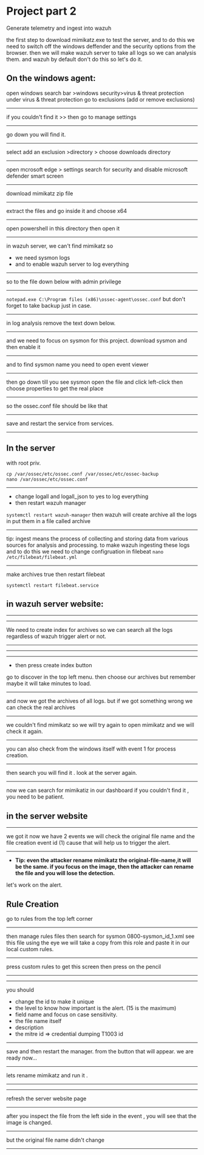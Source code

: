 # Project part 2
Generate telemetry and ingest into wazuh

the first step to download mimikatz.exe to test the server, and to do this we need to switch off the windows deffender and the security options from the browser.
then we will make wazuh server to take all logs so we can analysis them. and wazuh by default don't do this so let's do it.
## On the windows agent:
open windows search bar >windows security>virus & threat protection
under virus & threat protection go to exclusions (add or remove exclusions) 
***
if you couldn't find it >> then go to manage settings
***
go down you will find it.
***
select add an exclusion >directory > choose downloads directory 
***
open mcrosoft edge > settings search for security and disable microsoft defender smart screen
***
download mimikatz zip file
***
extract the files and go inside it and choose x64
***
open powershell in this directory then open it
***
in wazuh server, we can't find mimikatz so
- we need sysmon logs 
- and to enable wazuh server to log everything
***
so to the file down below with admin privilege
***
`notepad.exe C:\Program files (x86)\ossec-agent\ossec.conf`
but don't forget to take backup just in case.
***
in log analysis remove the text down below.
***
and we need to focus on sysmon for this project.
download sysmon and then enable it
***
and to find sysmon name you need to open event viewer
***
then go down till you see sysmon open the file and click left-click then choose properties to get the real place

***
so the ossec.conf file should be like that 
***
save and restart the service from services.

---

## In the server
with root priv.
```
cp /var/ossec/etc/ossec.conf /var/ossec/etc/ossec-backup
nano /var/ossec/etc/ossec.conf
```
***
- change logall and logall_json to yes to log everything
- then restart wazuh manager

`systemctl restart wazuh-manager`
then wazuh will create archive all the logs in put them in a file called archive
***
tip: ingest means the process of collecting and storing data from various sources for analysis and processing.
to make wazuh ingesting these logs and to do this we need to change configruation in filebeat
`nano /etc/filebeat/filebeat.yml`
***
make archives true then restart filebeat

`systemctl restart filebeat.service`
## in wazuh server website:
***
***
We need to create index for archives so we can search all the logs regardless of wazuh trigger alert or not.
***
***
***
- then press create index button

go to discover in the top left menu.
then choose our archives but remember maybe it will take minutes to load.
***
and now we got the archives of all logs.
but if we got something wrong we can check the real archives
***
we couldn't find mimikatz so we will try again to open mimikatz and we will check it again.
***
you can also check from the windows itself with event 1 for process creation.
***
then search you will find it .
look at the server again.
***
now we can search for mimikatiz in our dashboard if you couldn't find it , you need to be patient. 
## in the server website
***
we got it now we have 2 events we will check the original file name and the file creation event id (1) cause that will help us to trigger the alert.
***
- **Tip: even the attacker rename mimikatz the original-file-name,it will be the same. if you focus on the image, then the attacker can rename the file and you will lose the detection.**

let's work on the alert.
## Rule Creation
go to rules from the top left corner
***
then manage rules files then search for sysmon
0800-sysmon_id_1.xml
see this file using the eye
we will take a copy from this role and paste it in our local custom rules.
***
press custom rules to get this screen then press on the pencil 
***
***
you should 
- change the id to make it unique
- the level to know how important is the alert. (15 is the maximum)
- field name and focus on case sensitivity.
- the file name itself
- description
- the mitre id => credential dumping T1003 id
***
save and then restart the manager. from the button that will appear.
we are ready now…
***

lets rename mimikatz and run it .
***
***
refresh the server website page 
***
after you inspect the file from the left side in the event , you will see that the image is changed.
***
but the original file name didn't change

***
